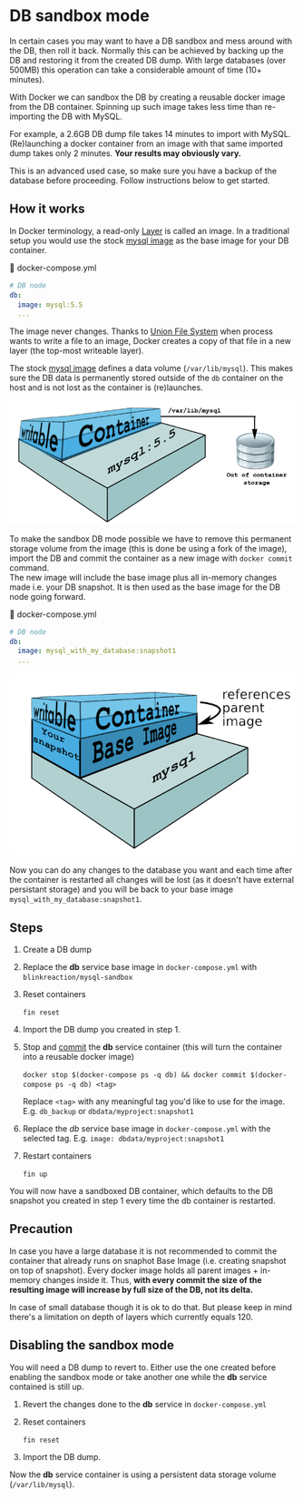 # DB sandbox mode

In certain cases you may want to have a DB sandbox and mess around with the DB, then roll it back.
Normally this can be achieved by backing up the DB and restoring it from the created DB dump.
With large databases (over 500MB) this operation can take a considerable amount of time (10+ minutes).

With Docker we can sandbox the DB by creating a reusable docker image from the DB container.
Spinning up such image takes less time than re-importing the DB with MySQL.

For example, a 2.6GB DB dump file takes 14 minutes to import with MySQL. (Re)launching a docker container from an image with that same imported dump takes only 2 minutes. **Your results may obviously vary.**

This is an advanced used case, so make sure you have a backup of the database before proceeding.
Follow instructions below to get started.

## How it works

In Docker terminology, a read-only [Layer](https://docs.docker.com/terms/layer/#layer) is called an image. In a traditional setup you would use the stock [mysql image](https://registry.hub.docker.com/_/mysql/) as the base image for your DB container. 

:page_facing_up: docker-compose.yml
```yml
# DB node
db:
  image: mysql:5.5
  ...
  ```

The image never changes. Thanks to [Union File System](https://docs.docker.com/terms/layer/#union-file-system) when process wants to write a file to an image, Docker creates a copy of that file in a new layer (the top-most writeable layer).

The stock [mysql image](https://registry.hub.docker.com/_/mysql/) defines a data volume (`/var/lib/mysql`). This makes sure the DB data is permanently stored outside of the `db` container on the host and is not lost as the container is (re)launches.

<img src="img/unionfs-container.png" />

To make the sandbox DB mode possible we have to remove this permanent storage volume from the image (this is done be using a fork of the image), import the DB and commit the container as a new image with `docker commit` command.  
The new image will include the base image plus all in-memory changes made i.e. your DB snapshot. It is then used as the base image for the DB node going forward. 

:page_facing_up: docker-compose.yml
```yml
# DB node
db:
  image: mysql_with_my_database:snapshot1
  ...
  ```

<img src="img/unionfs-your-image.png" />

Now you can do any changes to the database you want and each time after the container is restarted all changes will be lost (as it doesn't have external persistant storage) and you will be back to your base image `mysql_with_my_database:snapshot1`.

## Steps

1. Create a DB dump
2. Replace the **db** service base image in `docker-compose.yml` with `blinkreaction/mysql-sandbox`
3. Reset containers

    `fin reset`

4. Import the DB dump you created in step 1.
5. Stop and [commit](https://docs.docker.com/reference/commandline/cli/#commit) the **db** service container (this will turn the container into a reusable docker image)
    
    `docker stop $(docker-compose ps -q db) && docker commit $(docker-compose ps -q db) <tag>`

    Replace `<tag>` with any meaningful tag you'd like to use for the image. E.g. `db_backup` or `dbdata/myproject:snapshot1`

6. Replace the *db* service base image in `docker-compose.yml` with the selected tag. E.g. `image: dbdata/myproject:snapshot1`
8. Restart containers

    `fin up`

You will now have a sandboxed DB container, which defaults to the DB snapshot you created in step 1 every time the db container is restarted.

## Precaution

In case you have a large database it is not recommended to commit the container that already runs on snaphot Base Image (i.e. creating snapshot on top of snapshot). Every docker image holds all parent images + in-memory changes inside it. Thus, **with every commit the size of the resulting image will increase by full size of the DB, not its delta.**

In case of small database though it is ok to do that. But please keep in mind there's a limitation on depth of layers which currently equals 120. 

## Disabling the sandbox mode

You will need a DB dump to revert to.
Either use the one created before enabling the sandbox mode or take another one while the **db** service contained is still up.

1. Revert the changes done to the **db** service in `docker-compose.yml`
2. Reset containers

    `fin reset`

5. Import the DB dump.

Now the **db** service container is using a persistent data storage volume (`/var/lib/mysql`).
